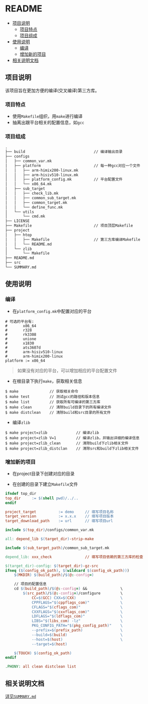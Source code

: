 # README

<!-- vim-markdown-toc GFM -->

* [项目说明](#项目说明)
  - [项目特点](#项目特点)
  - [项目组成](#项目组成)
* [使用说明](#使用说明)
  - [编译](#编译)
  - [增加新的项目](#增加新的项目)
* [相关说明文档](#相关说明文档)

<!-- vim-markdown-toc -->

## 项目说明

该项目旨在更加方便的编译(交叉编译)第三方库。

### 项目特点

* 使用`Makefile`组织，用`make`进行编译
* 抽离出跟平台相关的配置信息，如`gcc`

### 项目组成

```txt
.
├── build                               // 编译输出目录
├── configs
│   ├── common_var.mk
│   ├── platform                        // 每一种gcc对应一个文件
│   │   ├── arm-himix200-linux.mk
│   │   ├── arm-hisiv510-linux.mk
│   │   ├── platform_config.mk          // 平台配置文件
│   │   └── x86_64.mk
│   ├── sub_target
│   │   ├── check_lib.mk
│   │   ├── common_sub_target.mk
│   │   ├── common_target.mk
│   │   └── define_func.mk
│   └── utils
│       └── cmd.mk
├── LICENSE
├── Makefile                            // 项目顶层Makefile
├── project
│   ├── htop
│   │   ├── Makefile                    // 第三方库编译Makefile
│   │   └── README.md
│   └── zlib
│       └── Makefile
├── README.md
├── src
└── SUMMARY.md
```

## 使用说明

### 编译

* 在`platform_config.mk`中配置对应的平台

```shell
# 可选的平台有: 
#       x86_64
#       r328
#       rk3308
#       unione
#       x1830
#       ats3607d
#       arm-hisiv510-linux
#       arm-himix200-linux
platform := x86_64
```

> 如果没有对应的平台，可以增加相应的平台配置文件

* 在根目录下执行`make`，获取相关信息

```shell
$ make              // 获取相关命令
$ make test         // 测试gcc的路径和版本信息
$ make list         // 获取所有可编译的第三方库
$ make clean        // 清除build目录下的所有编译文件
$ make distclean    // 清除build和src目录的所有文件
```

* 编译`zlib`

```shell
$ make project=zlib             // 编译zlib
$ make project=zlib V=1         // 编译zlib，并输出详细的编译信息
$ make project=zlib_clean       // 清除build下zlib相关文件
$ make project=zlib_distclan    // 清除src和build下zlib相关文件
```

### 增加新的项目

* 在project目录下创建对应的目录

* 在创建的目录下建立`Makefile`文件 

```makefile
ifndef top_dir
top_dir     := $(shell pwd)/../..
endif

project_target          := demo     // 填写项目名称
target_version          := x.x.x    // 填写项目版本
target_download_path    := url      // 填写项目url

include $(top_dir)/configs/common_var.mk

all: depend_lib $(target_dir)-strip-make

include $(sub_target_path)/common_sub_target.mk

depend_lib: xxx_check               // 填写项目依赖的第三方库的检查

$(target_dir)-config: $(target_dir)-gz-src
ifneq ($(config_ok_path), $(wildcard $(config_ok_path)))
    $(MKDIR) $(build_path)/$(@:-config=)

    // 项目的配置信息
    cd $(build_path)/$(@:-config=) &&               \
        $(src_path)/$(@:-config=)/configure         \
            CC=$(GCC) CXX=$(CXX)                    \
            CPPFLAGS="$(cppflags_com)"              \
            CFLAGS="$(cflags_com)"                  \
            CXXFLAGS="$(cxxflags_com)"              \
            LDFLAGS="$(ldflags_com)"                \
            LIBS="$(libs_com) -lz"                  \
            PKG_CONFIG_PATH="$(pkg_config_path)"    \
            --prefix=$(prefix_path)                 \
            --build=$(build)                        \
            --host=$(host)                          \
            --target=$(host)

    $(TOUCH) $(config_ok_path)
endif

.PHONY: all clean distclean list
```

## 相关说明文档

[详见`SUMMARY.md`](SUMMARY.md)


